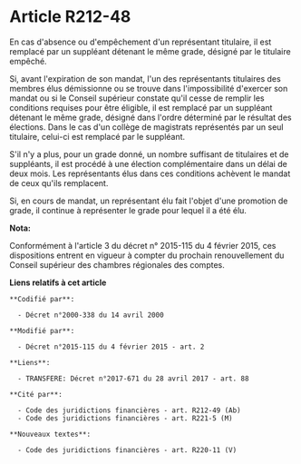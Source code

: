 # Article R212-48

En cas d'absence ou d'empêchement d'un représentant titulaire, il est remplacé par un suppléant détenant le même grade,
désigné par le titulaire empêché. 

Si, avant l'expiration de son mandat, l'un des représentants titulaires des membres élus démissionne ou se trouve dans
l'impossibilité d'exercer son mandat ou si le Conseil supérieur constate qu'il cesse de remplir les conditions requises pour
être éligible, il est remplacé par un suppléant détenant le même grade, désigné dans l'ordre déterminé par le résultat des
élections. Dans le cas d'un collège de magistrats représentés par un seul titulaire, celui-ci est remplacé par le suppléant. 

S'il n'y a plus, pour un grade donné, un nombre suffisant de titulaires et de suppléants, il est procédé à une élection
complémentaire dans un délai de deux mois. Les représentants élus dans ces conditions achèvent le mandat de ceux qu'ils
remplacent. 

Si, en cours de mandat, un représentant élu fait l'objet d'une promotion de grade, il continue à représenter le grade pour
lequel il a été élu.

**Nota:**

Conformément à l'article 3 du décret n° 2015-115 du 4 février 2015, ces dispositions entrent en vigueur à compter du prochain
renouvellement du Conseil supérieur des chambres régionales des comptes.

**Liens relatifs à cet article**

	**Codifié par**:

	  - Décret n°2000-338 du 14 avril 2000

	**Modifié par**:

	  - Décret n°2015-115 du 4 février 2015 - art. 2

	**Liens**:

	  - TRANSFERE: Décret n°2017-671 du 28 avril 2017 - art. 88

	**Cité par**:

	  - Code des juridictions financières - art. R212-49 (Ab)
	  - Code des juridictions financières - art. R221-5 (M)

	**Nouveaux textes**:

	  - Code des juridictions financières - art. R220-11 (V)
